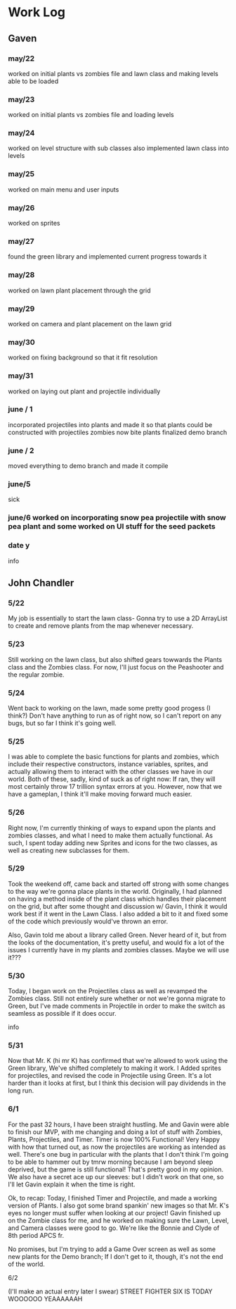 # Work Log

## Gaven


### may/22

worked on initial plants vs zombies file and lawn class and making levels able to be loaded
### may/23

worked on initial plants vs zombies file and loading levels

### may/24

worked on level structure with sub classes also implemented lawn class into levels

### may/25

worked on main menu and user inputs


### may/26

worked on sprites

### may/27

found the green library and implemented current progress towards it

### may/28

worked on lawn plant placement through the grid

### may/29

worked on camera and plant placement on the lawn grid


### may/30

worked on fixing background so that it fit resolution


### may/31

worked on laying out plant and projectile individually 


### june / 1

incorporated projectiles into plants and made it so that plants could be constructed with projectiles
zombies now bite plants
finalized demo branch


### june / 2

moved everything to demo branch and made it compile

### june/5
sick

### june/6 worked on incorporating snow pea projectile with snow pea plant and some worked on UI stuff for the seed packets

### date y

info


## John Chandler

### 5/22

My job is essentially to start the lawn class- Gonna try to use a 2D ArrayList to create and remove plants from the map whenever necessary.

### 5/23

Still working on the lawn class, but also shifted gears towwards the Plants class and the Zombies class. For now, I'll just focus on the Peashooter and the regular zombie. 

### 5/24

Went back to working on the lawn, made some pretty good progess (I think?) Don't have anything to run as of right now, so I can't report on any bugs, but so far I think it's going well.

### 5/25

I was able to complete the basic functions for plants and zombies, which include their respective constructors, instance variables, sprites, and actually allowing them to interact with the other classes we have in our world. 
Both of these, sadly, kind of suck as of right now: If ran, they will most certainly throw 17 trillion syntax errors at you. However, now that we have a gameplan, I think it'll make moving forward much easier.
### 5/26

Right now, I'm currently thinking of ways to expand upon the plants and zombies classes, and what I need to make them actually functional. As such, I spent today adding new Sprites and icons for the two classes, as well as creating new subclasses for them.

### 5/29


Took the weekend off, came back and started off strong with some changes to the way we're gonna place plants in the world. Originally, I had planned on having a method inside of the plant class which handles their placement on the grid, but after some thought and discussion w/ Gavin, I think it would work best if it went in the Lawn Class. I also added a bit to it and fixed some of the code which previously would've thrown an error.

Also, Gavin told me about a library called Green. Never heard of it, but from the looks of the documentation, it's pretty useful, and would fix a lot of the issues I currently have in my plants and zombies classes. Maybe we will use it???

### 5/30

Today, I began work on the Projectiles class as well as revamped the Zombies class. Still not entirely sure whether or not we're gonna migrate to Green, but I've made comments in Projectile in order to make the switch as seamless as possible if it does occur.

info

### 5/31

Now that Mr. K (hi mr K) has confirmed that we're allowed to work using the Green library, We've shifted completely to making it work. I Added sprites for projectiles, and revised the code in Projectile using Green. It's a lot harder than it looks at first, but I think this decision will pay dividends in the long run.


### 6/1

For the past 32 hours, I have been straight hustling. Me and Gavin were able to finish our MVP, with me changing and doing a lot of stuff with Zombies, Plants, Projectiles, and Timer. Timer is now 100% Functional! Very Happy with how that turned out, as now the projectiles are working as intended as well. There's one bug in particular with the plants that I don't think I'm going to be able to hammer out by tmrw morning because I am beyond sleep deprived, but the game is still functional! That's pretty good in my opinion. We also have a secret ace up our sleeves: but I didn't work on that one, so I'll let Gavin explain it when the time is right.

Ok, to recap: Today, I finished Timer and Projectile, and made a working version of Plants. I also got some brand spankin' new images so that Mr. K's eyes no longer must suffer when looking at our project! Gavin finished up on the Zombie class for me, and he worked on making sure the Lawn, Level, and Camera classes were good to go. We're like the Bonnie and Clyde of 8th period APCS fr.

No promises, but I'm trying to add a Game Over screen as well as some new plants for the Demo branch; If I don't get to it, though, it's not the end of the world.

6/2

(I'll make an actual entry later I swear)
STREET FIGHTER SIX IS TODAY WOOOOOO YEAAAAAAH 